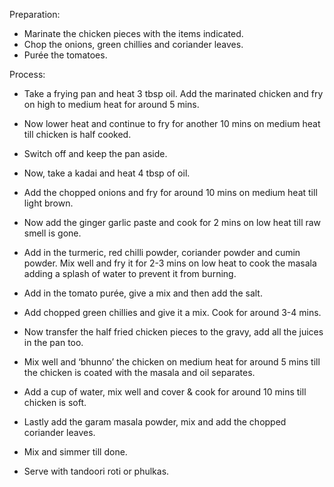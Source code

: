 Preparation:

- Marinate the chicken pieces with the items indicated. 
- Chop the onions, green chillies and coriander leaves.
- Purée the tomatoes.

Process:

- Take a frying pan and heat 3 tbsp oil. Add the marinated chicken and fry on high to medium heat for around 5 mins.
- Now lower heat and continue to fry for another 10 mins on medium heat till chicken is half cooked.
- Switch off and keep the pan aside.

- Now, take a kadai and heat 4 tbsp of oil.
- Add the chopped onions and fry for around 10 mins on medium heat till light brown.
- Now add the ginger garlic paste and cook for 2 mins on low heat till raw smell is gone.
- Add in the turmeric, red chilli powder, coriander powder and cumin powder. Mix well and fry it for 2-3 mins on low heat to cook the   masala adding a splash of water to prevent it from burning.
- Add in the tomato purée, give a mix and then add the salt.
- Add chopped green chillies and give it a mix. Cook for around 3-4 mins.
- Now transfer the half fried chicken pieces to the gravy, add all the juices in the pan too.
- Mix well and ‘bhunno’ the chicken on medium heat for around 5 mins till the chicken is coated with the masala and oil separates.
- Add a cup of water, mix well and cover & cook for around 10 mins till chicken is soft.
- Lastly add the garam masala powder, mix and add the chopped coriander leaves.
- Mix and simmer till done.
- Serve with tandoori roti or phulkas.
